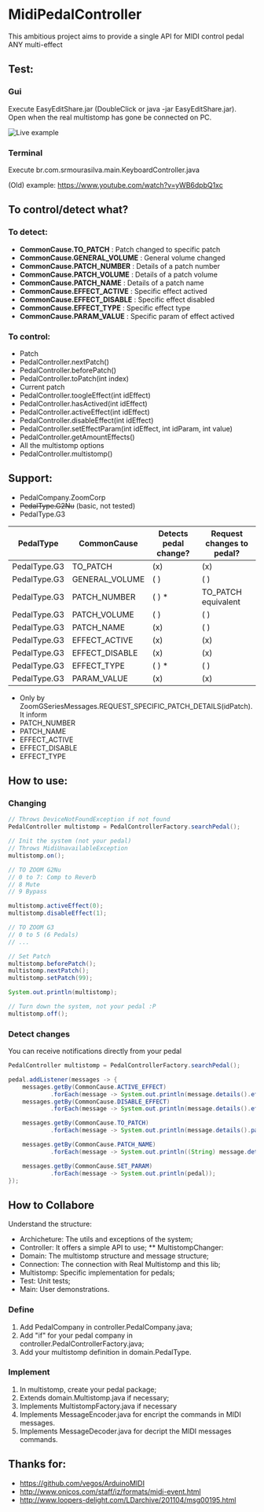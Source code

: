 MidiPedalController
=============

This ambitious project aims to provide a single API for MIDI control pedal ANY multi-effect

Test:
--------

### Gui

Execute EasyEditShare.jar (DoubleClick or java -jar EasyEditShare.jar). Open when the real multistomp has gone be connected on PC.

![Live example](https://github.com/SrMouraSilva/JavaPedalMIDI/blob/master/example/Use_example.png?raw=true)

### Terminal

Execute br.com.srmourasilva.main.KeyboardController.java
 
(Old) example: https://www.youtube.com/watch?v=yWB6dpbQ1xc

To control/detect what?
-----------------------

### To detect:

* **CommonCause.TO_PATCH** : Patch changed to specific patch
* **CommonCause.GENERAL_VOLUME** : General volume changed
* **CommonCause.PATCH_NUMBER** : Details of a patch number
* **CommonCause.PATCH_VOLUME** : Details of a patch volume
* **CommonCause.PATCH_NAME** : Details of a patch name
* **CommonCause.EFFECT_ACTIVE** : Specific effect actived
* **CommonCause.EFFECT_DISABLE** : Specific effect disabled
* **CommonCause.EFFECT_TYPE** : Specific effect type
* **CommonCause.PARAM_VALUE** : Specific param of effect actived

### To control:

* Patch
 * PedalController.nextPatch()
 * PedalController.beforePatch()
 * PedalController.toPatch(int index)
* Current patch
 * PedalController.toogleEffect(int idEffect)
 * PedalController.hasActived(int idEffect)
 * PedalController.activeEffect(int idEffect)
 * PedalController.disableEffect(int idEffect)
 * PedalController.setEffectParam(int idEffect, int idParam, int value) 
 * PedalController.getAmountEffects()
* All the multistomp options
 * PedalController.multistomp()


Support:
--------
* PedalCompany.ZoomCorp
 * ~~PedalType.G2Nu~~ (basic, not tested)
 * PedalType.G3

| PedalType    | CommonCause    | Detects pedal change? | Request changes to pedal? |
|--------------|----------------|-----------------------|---------------------------|
| PedalType.G3 | TO_PATCH       | (x)                   | (x)                       |
| PedalType.G3 | GENERAL_VOLUME | ( )                   | ( )                       |
| PedalType.G3 | PATCH_NUMBER   | ( ) *                 | TO_PATCH equivalent       |
| PedalType.G3 | PATCH_VOLUME   | ( )                   | ( )                       |
| PedalType.G3 | PATCH_NAME     | (x)                   | ( )                       |
| PedalType.G3 | EFFECT_ACTIVE  | (x)                   | (x)                       |
| PedalType.G3 | EFFECT_DISABLE | (x)                   | (x)                       |
| PedalType.G3 | EFFECT_TYPE    | ( ) *                 | ( )                       |
| PedalType.G3 | PARAM_VALUE    | (x)                   | (x)                       |

* Only by ZoomGSeriesMessages.REQUEST_SPECIFIC_PATCH_DETAILS(idPatch). It inform
 * PATCH_NUMBER
 * PATCH_NAME
 * EFFECT_ACTIVE
 * EFFECT_DISABLE
 * EFFECT_TYPE


How to use:
-----------

### Changing

```java
// Throws DeviceNotFoundException if not found
PedalController multistomp = PedalControllerFactory.searchPedal();

// Init the system (not your pedal)
// Throws MidiUnavailableException
multistomp.on();

// TO ZOOM G2Nu
// 0 to 7: Comp to Reverb
// 8 Mute
// 9 Bypass

multistomp.activeEffect(0);
multistomp.disableEffect(1);

// TO ZOOM G3
// 0 to 5 (6 Pedals)
// ...

// Set Patch
multistomp.beforePatch();
multistomp.nextPatch();
multistomp.setPatch(99);

System.out.println(multistomp);

// Turn down the system, not your pedal :P
multistomp.off();
```

### Detect changes

You can receive notifications directly from your pedal

```java
PedalController multistomp = PedalControllerFactory.searchPedal();

pedal.addListener(messages -> {
	messages.getBy(CommonCause.ACTIVE_EFFECT)
			.forEach(message -> System.out.println(message.details().effect));
	messages.getBy(CommonCause.DISABLE_EFFECT)
			.forEach(message -> System.out.println(message.details().effect));

	messages.getBy(CommonCause.TO_PATCH)
			.forEach(message -> System.out.println(message.details().patch));

	messages.getBy(CommonCause.PATCH_NAME)
			.forEach(message -> System.out.println((String) message.details().value));

	messages.getBy(CommonCause.SET_PARAM)
			.forEach(message -> System.out.println(pedal));
});
```

How to Collabore
----------------

Understand the structure:

* Archicheture: The utils and exceptions of the system;
* Controller: It offers a simple API to use;
** MultistompChanger: 
* Domain: The multistomp structure and message structure;
* Connection: The connection with Real Multistomp and this lib;
* Multistomp: Specific implementation for pedals;
* Test: Unit tests;
* Main: User demonstrations.

### Define

1. Add PedalCompany in controller.PedalCompany.java;
2. Add "if" for your pedal company in controller.PedalControllerFactory.java;
3. Add your multistomp definition in domain.PedalType.

### Implement

1. In multistomp, create your pedal package;
2. Extends domain.Multistomp.java if necessary;
3. Implements MultistompFactory.java if necessary
4. Implements MessageEncoder.java for encript the commands in MIDI messages.
4. Implements MessageDecoder.java for decript the MIDI messages commands.

Thanks for:
-----------
* https://github.com/vegos/ArduinoMIDI
* http://www.onicos.com/staff/iz/formats/midi-event.html
* http://www.loopers-delight.com/LDarchive/201104/msg00195.html
